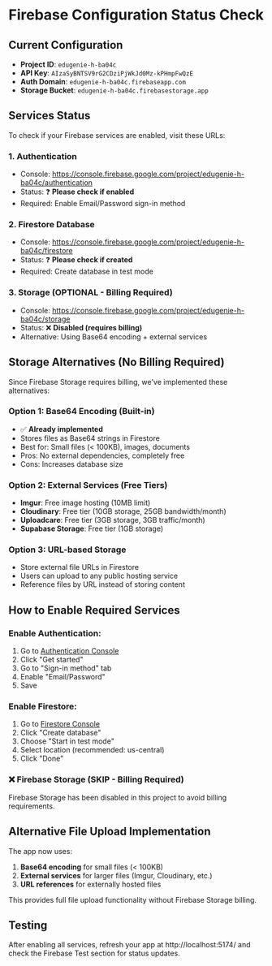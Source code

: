 # Firebase Configuration Status Check

## Current Configuration

- **Project ID**: `edugenie-h-ba04c`
- **API Key**: `AIzaSyBNTSV9rG2CDziPjWkJd0Mz-kPHmpFwQzE`
- **Auth Domain**: `edugenie-h-ba04c.firebaseapp.com`
- **Storage Bucket**: `edugenie-h-ba04c.firebasestorage.app`

## Services Status

To check if your Firebase services are enabled, visit these URLs:

### 1. Authentication

- Console: https://console.firebase.google.com/project/edugenie-h-ba04c/authentication
- Status: ❓ **Please check if enabled**
- Required: Enable Email/Password sign-in method

### 2. Firestore Database

- Console: https://console.firebase.google.com/project/edugenie-h-ba04c/firestore
- Status: ❓ **Please check if created**
- Required: Create database in test mode

### 3. Storage (OPTIONAL - Billing Required)

- Console: https://console.firebase.google.com/project/edugenie-h-ba04c/storage
- Status: ❌ **Disabled (requires billing)**
- Alternative: Using Base64 encoding + external services

## Storage Alternatives (No Billing Required)

Since Firebase Storage requires billing, we've implemented these alternatives:

### Option 1: Base64 Encoding (Built-in)

- ✅ **Already implemented**
- Stores files as Base64 strings in Firestore
- Best for: Small files (< 100KB), images, documents
- Pros: No external dependencies, completely free
- Cons: Increases database size

### Option 2: External Services (Free Tiers)

- **Imgur**: Free image hosting (10MB limit)
- **Cloudinary**: Free tier (10GB storage, 25GB bandwidth/month)
- **Uploadcare**: Free tier (3GB storage, 3GB traffic/month)
- **Supabase Storage**: Free tier (1GB storage)

### Option 3: URL-based Storage

- Store external file URLs in Firestore
- Users can upload to any public hosting service
- Reference files by URL instead of storing content

## How to Enable Required Services

### Enable Authentication:

1. Go to [Authentication Console](https://console.firebase.google.com/project/edugenie-h-ba04c/authentication)
2. Click "Get started"
3. Go to "Sign-in method" tab
4. Enable "Email/Password"
5. Save

### Enable Firestore:

1. Go to [Firestore Console](https://console.firebase.google.com/project/edugenie-h-ba04c/firestore)
2. Click "Create database"
3. Choose "Start in test mode"
4. Select location (recommended: us-central)
5. Click "Done"

### ❌ Firebase Storage (SKIP - Billing Required)

Firebase Storage has been disabled in this project to avoid billing requirements.

## Alternative File Upload Implementation

The app now uses:

1. **Base64 encoding** for small files (< 100KB)
2. **External services** for larger files (Imgur, Cloudinary, etc.)
3. **URL references** for externally hosted files

This provides full file upload functionality without Firebase Storage billing.

## Testing

After enabling all services, refresh your app at http://localhost:5174/ and check the Firebase Test section for status updates.
